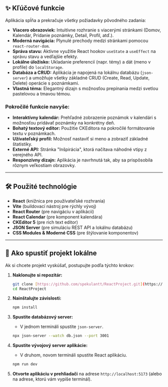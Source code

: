 

## ✨ Kľúčové funkcie

Aplikácia spĺňa a prekračuje všetky požiadavky pôvodného zadania:

* **Viacero obrazoviek:** Intuitívne rozhranie s viacerými stránkami (Domov, Kalendár, Pridanie poznámky, Detail, Profil, atď.).
* **Moderná navigácia:** Plynulé prechody medzi stránkami pomocou `react-router-dom`.
* **Správa stavu:** Aktívne využitie React hookov `useState` a `useEffect` na správu stavu a vedľajšie efekty.
* **Lokálne úložisko:** Ukladanie preferencií (napr. témy) a dát (meno v profile) do `localStorage`.
* **Databáza a CRUD:** Aplikácia je napojená na lokálnu databázu (`json-server`) a umožňuje všetky základné CRUD (Create, Read, Update, Delete) operácie s poznámkami.
* **Vlastná téma:** Elegantný dizajn s možnosťou prepínania medzi svetlou pastelovou a tmavou témou.

### Pokročilé funkcie navyše:

* **Interaktívny kalendár:** Prehľadné zobrazenie poznámok v kalendári s možnosťou pridávať poznámky na konkrétny deň.
* **Bohatý textový editor:** Použitie CKEditora na pokročilé formátovanie textu v poznámkach.
* **Užívateľský profil:** Možnosť nastaviť si meno a zobraziť základné štatistiky.
* **Externé API:** Stránka "Inšpirácia", ktorá načítava náhodné vtipy z verejného API.
* **Responzívny dizajn:** Aplikácia je navrhnutá tak, aby sa prispôsobila rôznym veľkostiam obrazovky.

---

## 🛠️ Použité technológie

* **React** (knižnica pre používateľské rozhrania)
* **Vite** (buildovací nástroj pre rýchly vývoj)
* **React Router** (pre navigáciu v aplikácii)
* **React Calendar** (pre komponent kalendára)
* **CKEditor 5** (pre rich text editor)
* **JSON Server** (pre simuláciu REST API a lokálnu databázu)
* **CSS Modules & Moderné CSS** (pre štýlovanie komponentov)

---

## 🚀 Ako spustiť projekt lokálne

Ak si chcete projekt vyskúšať, postupujte podľa týchto krokov:

1.  **Naklonujte si repozitár:**
    ```bash
    git clone [https://github.com/spekulantt/ReactProject.git](https://github.com/spekulantt/ReactProject.git)
    cd ReactProject
    ```

2.  **Nainštalujte závislosti:**
    ```bash
    npm install
    ```

3.  **Spustite databázový server:**
    * V jednom termináli spustite `json-server`.
    ```bash
    npx json-server --watch db.json --port 3001
    ```

4.  **Spustite vývojový server aplikácie:**
    * V druhom, novom termináli spustite React aplikáciu.
    ```bash
    npm run dev
    ```

5.  **Otvorte aplikáciu v prehliadači** na adrese `http://localhost:5173` (alebo na adrese, ktorú vám vypíše terminál).
